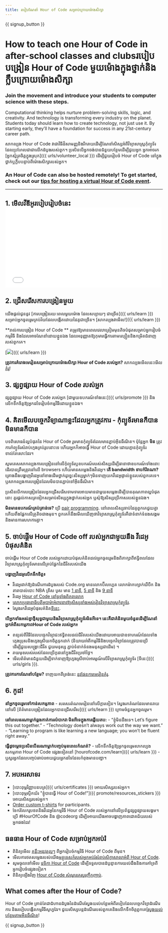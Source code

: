 ```yaml
---
title: របៀបណែនាំ Hour of Code សម្រាប់ក្រោយម៉ោងសិក្សា
---
```


{{ signup_button }}

# How to teach one Hour of Code in after-school classes and clubsរបៀបបង្រៀន Hour of Code មួយម៉ោងក្នុងថ្នាក់និងក្លឹបក្រោយម៉ោងសិក្សា

### Join the movement and introduce your students to computer science with these steps.

Computational thinking helps nurture problem-solving skills, logic, and creativity. And technology is transforming every industry on the planet. Students today should learn how to create technology, not just use it. By starting early, they’ll have a foundation for success in any 21st-century career path.

សាកល្បង Hour of Code វាជាវិធីដ៏សាមញ្ញនិងរីករាយដើម្បីណែនាំសិស្សអំពីវិទ្យាសាស្ត្រកុំព្យូទ័រដែលប្រហែលជាជាលើកដំបូងរបស់ពួក។ ប្រសិនបើអ្នកចង់បានជំនួយបន្ថែមដើម្បីជួយអ្នក អ្នកអាចរក [អ្នកស្ម័គ្រចិត្តក្នុងស្រុក]({{ urls/volunteer_local }}) ដើម្បីជួយរៀបចំ Hour of Code នៅក្នុងថ្នាក់ឬក្លឹបបន្ទាប់ពីម៉ោងសិក្សារបស់អ្នក។

### An Hour of Code can also be hosted remotely! To get started, check out our [tips for hosting a virtual Hour of Code event](https://hourofcode.com/us/how-to/virtual).

* * *

## 1. មើលវីឌីអូរបៀបរៀបចំនេះ <iframe width="500" height="255" src="//www.youtube.com/embed/SrnvvWDm73k" frameborder="0" allowfullscreen></iframe> 

## 2. ជ្រើសរើសការបង្រៀនមួយ 

យើងផ្តល់ជូននូវ [ការបង្រៀនរយៈពេលមួយម៉ោង ដែលសប្បាយៗ ជាច្រើន]({{ urls/learn }}) សម្រាប់អ្នកចូលរួមគ្រប់វ័យដែលបង្កើតដោយដៃគូជាច្រើន។ [សាកល្បងវាមើល!]({{ urls/learn }}) 

**រាល់ការបង្រៀន Hour of Code ** តម្រូវឱ្យមានពេលវេលាត្រៀមមុនតិចបំផុតសម្រាប់អ្នករៀបចំកម្មវិធី និងដែលអាចណែនាំដោយខ្លួនឯង ដែលអនុញ្ញាតឱ្យកុមារធ្វើការតាមល្បឿននិងកម្រិតជំនាញរបស់ពួកគេ។ 

[![](/images/fit-700/tutorials.png)]({{ urls/learn }})

**ត្រូវការគំរោងមេរៀនសម្រាប់ក្រោយម៉ោងសិក្សា Hour of Code របស់អ្នក?** សាកល្បងមើលនេះមើល[គំរូ](/files/AfterschoolEducatorLessonPlanOutline.docx)!

## 3. ផ្សព្វផ្សាយ Hour of Code របស់អ្នក 

ផ្សព្វផ្សាយ Hour of Code របស់អ្នក [ជាមួយឧបករណ៍ទាំងនេះ]({{ urls/promote }}) និងលើកទឹកចិត្តឱ្យអ្នកដទៃរៀបចំកម្មវិធីដោយខ្លួនឯង។ 

## 4. គិតមើលបច្ចេកវិទ្យាណាខ្លះដែលអ្នកត្រូវការ - កុំព្យូទ័រមានក៏បាន មិនមានក៏បាន 

បទពិសោធន៍ល្អបំផុតនៃ Hour of Code រួមមានកុំព្យូទ័រដែលមានភ្ជាប់អ៊ីនធឺណិត។ ប៉ុន្តែអ្នក **មិន** ត្រូវការកំព្យូទ័រសំរាប់ក្មេងគ្រប់រូបនោះទេ ហើយអ្នកក៏អាចធ្វើ Hour of Code ដោយគ្មានកុំព្យូទ័រទាល់តែសោះដែរ។

សូមតេសសាកល្បងការបង្រៀននៅលើកុំព្យួទ័រឬឧបករណ៍របស់សិស្សដើម្បីធានាថាឧបករណ៍ទាំងនោះដើរបានត្រឹមត្រូវនៅលើ browsers ហើយមានសម្លេងនិងវីដេអូ។ **តើ bandwidth ទាបកំរិតណា?** គ្រោងនឹងបង្ហាញវីដេអូនៅខាងដើមថ្នាក់ដូច្នេះសិស្សម្នាក់ៗមិនទាញយកវីដេអូផ្ទាល់ខ្លួនរបស់ពួកគេទេ។ ឬសាកល្បងការបង្រៀនដែលមិនបានភ្ជាប់ទៅអ៊ីនធឺណិត។

ប្រសិនបើការបង្រៀនដែលអ្នកជ្រើសរើសទាមទារអោយមានជាមួយសម្លេងដើម្បីបានគុណភាពល្អបំផុតនោះ គួរផ្តល់កាសត្រចៀកសម្រាប់សិស្សក្នុងថ្នាក់របស់អ្នក ឬសុំឱ្យសិស្សប្រើកាសរបស់ខ្លួនឯង។

**មិនមានឧបករណ៍គ្រប់គ្រាន់ទេ?** ប្រើ [pair programming](https://www.youtube.com/watch?v=vgkahOzFH2Q). នៅពេលសិស្សចាប់ដៃគូពួកគេជួយគ្នាហើយពឹងផ្អែកលើគ្រូតិចជាងមុន។ ពួកគេក៏នឹងមើលឃើញថាវិទ្យាសាស្រ្តកុំព្យួទ័រគឺជាទំនាក់ទំនងសង្គមនិងមានការសហការគ្នា។

## 5. ចាប់ផ្តើម Hour of Code off របស់អ្នកជាមួយនឹង វីដេអូបំផុសគំនិត 

ចាប់ផ្តើម Hour of Code របស់អ្នកដោយបំផុសគំនិតដល់អ្នកចូលរួមនិងពិភាក្សាពីឥទ្ធិពលដែលវិទ្យាសាស្ត្រកុំព្យូទ័រមានលើគ្រប់ផ្នែកនៃជីវិតរបស់យើង

**បង្ហាញវីដេអូលើកទឹកចិត្ត៖**

- វីដេអូដាក់ឱ្យដំណើរការដំបូងរបស់ Code.org មានលោកប៊ីលហ្គេត លោកម៉ាកហ្សាក់ឃឺបឺក និងតារាបាល់បោះ NBA គ្រីស បូស មាន [1 នាទី](https://www.youtube.com/watch?v=qYZF6oIZtfc), [5 នាទី](https://www.youtube.com/watch?v=nKIu9yen5nc) និង [9 នាទី](https://www.youtube.com/watch?v=dU1xS07N-FA) 
- វីដេអូ [Hour of Code នៅទូទាំងពិភពលោក](https://www.youtube.com/watch?v=KsOIlDT145A) 
- [លោកប្រធានាធិបតីអូបាម៉ាអំពាវនាវឱ្យសិស្សទាំងអស់រៀនវិទ្យាសាស្ត្រកុំព្យូទ័រ](https://www.youtube.com/watch?v=6XvmhE1J9PY). 
- ស្វែងរកវីដេអូបំផុសគំនិត[ទីនេះ](https://www.youtube.com/playlist?list=PLzdnOPI1iJNfpD8i4Sx7U0y2MccnrNZuP).

**បើអ្នកទាំងអស់គ្នាថ្មីសុទ្ធជាមួយនិងវិទ្យាសាស្ត្រកុំព្យូទ័រមិនអីទេ។ នេះគឺជាគំនិតមួយចំនួនដើម្បីណែនាំអ្នកអំពីសកម្មភាពHour of Code របស់អ្នក៖**

- ពន្យល់ពីវិធីដែលបច្ចេកវិទ្យាជះឥទ្ធិពលដល់ជីវិតរបស់យើងដោយអោយជាឧទាហរណ៍ដែលទាំងក្មេងប្រុសនិងក្មេងស្រីយកចិត្តទុកដាក់ (និយាយអំពីកម្មវិធីនិងបច្ចេកវិទ្យាដែលត្រូវបានប្រើដើម្បីជួយសង្គ្រោះជីវិត ជួយមនុស្ស ភ្ជាប់ទំនាក់ទំនងមនុស្សជាដើម) ។
- រាយមុខរបស់របស់ដែលប្រើកូដនៅក្នុងជីវិតប្រចាំថ្ងៃ។
- មើលព័ត៌មានជំនួយដើម្បីទាក់ទាញឱ្យក្មេងស្រីចាប់អារម្មណ៍លើវិទ្យាសាស្ត្រកុំព្យូទ័រ [ទីនេះ]({{ urls/girls }}). 

**ត្រូវការការណែនាំបន្ថែម?** ទាញយកពីត្រង់នេះ [នូវផែនការមេរៀនគំរូ](/files/AfterschoolEducatorLessonPlanOutline.docx). 

## 6. កូដ!

**នាំអ្នកចូលរួមទៅកាន់សកម្មភាព** - សរសេរតំណមេរៀននៅលើក្ដារខៀន។ ស្វែងរកតំណដែលមានរាយនៅលើ [ព័ត៌មានបង្រៀនដែលអ្នកបានជ្រើសរើស]({{ urls/learn }}) ក្រោមចំនួនអ្នកចូលរួម។ 

**នៅពេលនរណាម្នាក់ឆ្លងកាត់ការលំបាកវា មិនអីទេក្នុងការឆ្លើយតប:** - “ខ្ញុំមិនដឹងទេ។ Let’s figure this out together.” - “Technology doesn’t always work out the way we want.” - “Learning to program is like learning a new language; you won’t be fluent right away.”

**ធ្វើដូចម្តេចប្រសិនបើនរណាម្នាក់បញ្ចប់មុនពេលកំណត់?** - លើកទឹកចិត្តឱ្យអ្នកចូលរួមសាកល្បងសកម្មភាព Hour of Code ផ្សេងទៀតនៅ [hourofcode.com/learn]({{ urls/learn }}) - ឬសួរអ្នកដែលបញ្ចប់ឆាប់អោយជួយអ្នកដទៃដែលកំពុងមានបញ្ហា។ 

## 7. អបអរសាទរ

- [បោះពុម្ពវិញ្ញាបនបត្រ]({{ urls/certificates }}) អោយសិស្សរបស់អ្នក។ 
- [បោះពុម្ភស្ទីកឃ័រ "ខ្ញុំបានធ្វើ Hour of Code!"]({{ promote/resources_stickers }}) អោយសិស្សរបស់អ្នក។ 
- [Order custom t-shirts](https://www.amazon.com/stores/Code/page/8557B2A6-EBF2-4C9F-95C5-C3256FBA0220?ref_=ast_bln) for participants.
- ចែករំលែករូបថតនិងវីដេអូនៃកម្មវិធី Hour of Code របស់អ្នកនៅលើប្រព័ន្ធផ្សព្វផ្សាយសង្គម។ ប្រើ #HourOfCode និង @codeorg ដើម្បីអោយយើងអាចបង្ហាញភាពជោគជ័យរបស់អ្នកផងដែរ!

## ធនធាន Hour of Code សម្រាប់អ្នកអប់រំ

- ពិនិត្យ​មើល [គន្លឹះអនុវត្តល្អៗ](http://www.slideshare.net/TeachCode/hour-of-code-best-practices-for-successful-educators-51273466) ពីអ្នករៀបចំកម្មវិធី Hour of Code ពីមុន។ 
- មើលការថតសម្លេងរបស់យើង[មគ្គុទេសក៍របស់អ្នកអប់រំសំរាប់សិក្ខាសាលាអំពី Hour of Code](https://youtu.be/EJeMeSW2-Mw). 
- សូមចូលទៅមើល [វេទិកា Hour of Code](http://forum.code.org/c/plc/hour-of-code) ដើម្បីទទួលបានដំបូន្មានការយល់ដឹងនិងការគាំទ្រពីអ្នករៀបចំផ្សេងទៀត។ 
- ពិនិត្យឡើងវិញ [Hour of Code សំណួរគេសួរញឹកញាប់](https://support.code.org/hc/en-us/categories/200147083-Hour-of-Code). 

## What comes after the Hour of Code?

Hour of Code គ្រាន់តែជាជំហានដំបូងនៃដំណើរស្វែងយល់បន្ថែមអំពីរបៀបដែលបច្ចេកវិទ្យាដំណើរការ និងរបៀបបង្កើតកម្មវិធីសូហ្វវែរ។ ជួយសិស្សបន្តដំណើររបស់ពួកគេនិងលើកទឹកចិត្តពួកគេ[ស្វែងយល់បន្ថែមតាមអ៊ីនធឺណិត](/beyond)! 

{{ signup_button }}